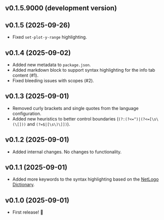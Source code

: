 ## v0.1.5.9000 (development version)

## v0.1.5 (2025-09-26)

- Fixed `set-plot-y-range` highlighting.

## v0.1.4 (2025-09-02)

- Added new metadata to `package.json`.
- Added markdown block to support syntax highlighting for the info tab content (#1).
- Fixed bleeding issues with scopes (#2).

## v0.1.3 (2025-09-01)

- Removed curly brackets and single quotes from the language configuration.
- Added new heuristics to better control boundaries (`(?:(?<=^)|(?<=[\s\(\[]))` and `(?=$|[\s\)\]])`).

## v0.1.2 (2025-09-01)

- Added internal changes. No changes to functionality.

## v0.1.1 (2025-09-01)

- Added more keywords to the syntax highlighting based on the [NetLogo Dictionary](https://docs.netlogo.org/dictionary.html).

## v0.1.0 (2025-09-01)

- First release! 🎉
